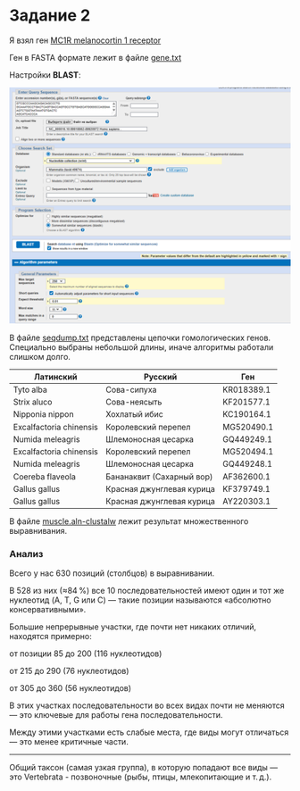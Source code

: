 # Задание 2

Я взял ген
[MC1R melanocortin 1 receptor](https://www.ncbi.nlm.nih.gov/gene/4157)

Ген в FASTA формате лежит в файле [gene.txt](gene.txt)

Настройки **BLAST**:

![img](<Screenshot 2025-05-05 232403.png>)

В файле [seqdump.txt](seqdump.txt) представлены цепочки гомологических генов. Специально выбраны небольшой длины, иначе алгоритмы работали слишком долго.

| Латинский | Русский | Ген |
| --- | --- | --- |
| Tyto alba | Сова-сипуха | KR018389.1 |
| Strix aluco | Сова-неясыть | KF201577.1 |
| Nipponia nippon | Хохлатый ибис | KC190164.1 |
| Excalfactoria chinensis | Королевский перепел | MG520490.1 |
| Numida meleagris | Шлемоносная цесарка | GQ449249.1 |
| Excalfactoria chinensis | Королевский перепел | MG520494.1 |
| Numida meleagris | Шлемоносная цесарка | GQ449248.1 |
| Coereba flaveola | Бананаквит (Сахарный вор) | AF362600.1 |
| Gallus gallus | Красная джунглевая курица | KF379749.1 |
| Gallus gallus | Красная джунглевая курица | AY220303.1 |

В файле [muscle.aln-clustalw](muscle.aln-clustalw) лежит результат множественного выравнивания.

### Анализ

Всего у нас 630 позиций (столбцов) в выравнивании.

В 528 из них (≈84 %) все 10 последовательностей имеют один и тот же нуклеотид (A, T, G или C) — такие позиции называются «абсолютно консервативными».

Большие непрерывные участки, где почти нет никаких отличий, находятся примерно:

от позиции 85 до 200 (116 нуклеотидов)

от 215 до 290 (76 нуклеотидов)

от 305 до 360 (56 нуклеотидов)

В этих участках последовательности во всех видах почти не меняются — это ключевые для работы гена последовательности.

Между этими участками есть слабые места, где виды могут отличаться — это менее критичные части.

---

Общий таксон (самая узкая группа), в которую попадают все виды — это Vertebrata - позвоночные (рыбы, птицы, млекопитающие и т. д.).



